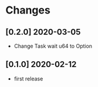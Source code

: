 # Changes

## [0.2.0] 2020-03-05

* Change Task wait u64 to Option<Duration>

## [0.1.0] 2020-02-12

* first release